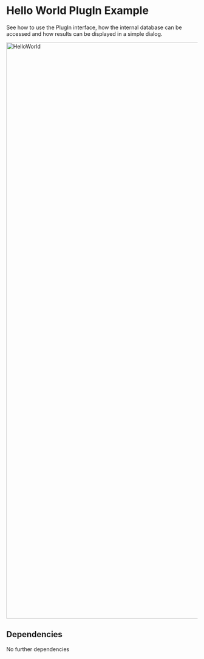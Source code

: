 # Hello World PlugIn Example

See how to use the PlugIn interface, how the internal database can be accessed and how results can be displayed in a simple dialog.

<img width="1518" alt="HelloWorld" src="https://github.com/KIT-IAI/SDM_Plugin_HelloWorld/assets/7059379/eb4d9dfd-7db0-4351-b00f-583d4410fb9e">

## 
  
## Dependencies

No further dependencies
